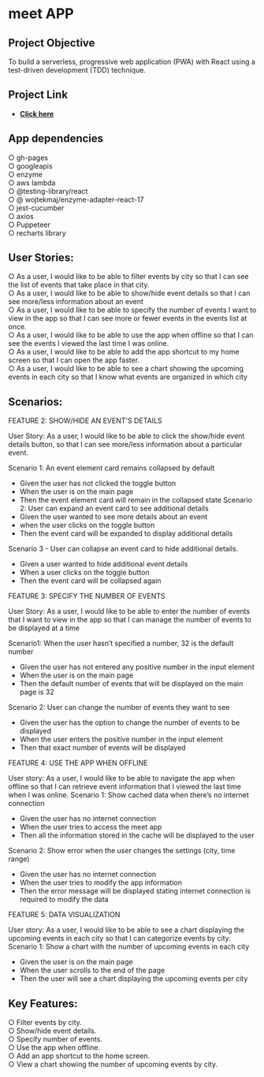 # meet APP

## Project Objective

To build a serverless, progressive web application (PWA) with React using a test-driven development (TDD) technique.

## Project Link

- **[Click here](https://nirlepshah.github.io/meet/)**

## App dependencies

○ gh-pages <br>
○ googleapis <br>
○ enzyme <br>
○ aws lambda <br>
○ @testing-library/react <br>
○ @ wojtekmaj/enzyme-adapter-react-17 <br>
○ jest-cucumber <br>
○ axios <br>
○ Puppeteer <br>
○ recharts library <br>

## User Stories:

○ As a user, I would like to be able to filter events by city so that I can see the list of events that take place in that city. <br>
○ As a user, I would like to be able to show/hide event details so that I can see more/less information about an event <br>
○ As a user, I would like to be able to specify the number of events I want to view in the app so that I can see more or fewer events in the events list at once. <br>
○ As a user, I would like to be able to use the app when offline so that I can see the events I viewed the last time I was online. <br>
○ As a user, I would like to be able to add the app shortcut to my home screen so that I can open the app faster. <br>
○ As a user, I would like to be able to see a chart showing the upcoming events in each city so that I know what events are organized in which city <br>

## Scenarios:

FEATURE 2: SHOW/HIDE AN EVENT'S DETAILS

User Story: As a user, I would like to be able to click the show/hide event details button, so that I can see more/less information about a particular event.

Scenario 1: An event element card remains collapsed by default

- Given the user has not clicked the toggle button
- When the user is on the main page
- Then the event element card will remain in the collapsed state
  Scenario 2: User can expand an event card to see additional details
- Given the user wanted to see more details about an event
- when the user clicks on the toggle button
- Then the event card will be expanded to display additional details

Scenario 3 - User can collapse an event card to hide additional details.

- Given a user wanted to hide additional event details
- When a user clicks on the toggle button
- Then the event card will be collapsed again

FEATURE 3: SPECIFY THE NUMBER OF EVENTS

User Story: As a user, I would like to be able to enter the number of events that I want to view in the app so that I can manage the number of events to be displayed at a time

Scenario1: When the user hasn’t specified a number, 32 is the default number

- Given the user has not entered any positive number in the input element
- When the user is on the main page
- Then the default number of events that will be displayed on the main page is 32

Scenario 2: User can change the number of events they want to see

- Given the user has the option to change the number of events to be displayed
- When the user enters the positive number in the input element
- Then that exact number of events will be displayed

FEATURE 4: USE THE APP WHEN OFFLINE

User story: As a user, I would like to be able to navigate the app when offline so that I can retrieve event information that I viewed the last time when I was online.
Scenario 1: Show cached data when there’s no internet connection

- Given the user has no internet connection
- When the user tries to access the meet app
- Then all the information stored in the cache will be displayed to the user

Scenario 2: Show error when the user changes the settings (city, time range)

- Given the user has no internet connection
- When the user tries to modify the app information
- Then the error message will be displayed stating internet connection is required to modify the data

FEATURE 5: DATA VISUALIZATION

User story: As a user, I would like to be able to see a chart displaying the upcoming events in each city so that I can categorize events by city.
Scenario 1: Show a chart with the number of upcoming events in each city

- Given the user is on the main page
- When the user scrolls to the end of the page
- Then the user will see a chart displaying the upcoming events per city

## Key Features:

○ Filter events by city. <br>
○ Show/hide event details. <br>
○ Specify number of events. <br>
○ Use the app when offline. <br>
○ Add an app shortcut to the home screen. <br>
○ View a chart showing the number of upcoming events by city.<br>
